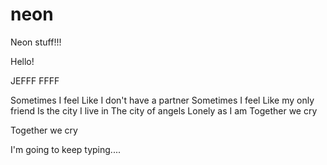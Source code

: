 # neon
Neon stuff!!!

Hello!

JEFFF FFFF

Sometimes I feel
Like I don't have a partner
Sometimes I feel
Like my only friend
Is the city I live in
The city of angels
Lonely as I am
Together we cry

Together we cry

I'm going to keep typing....
